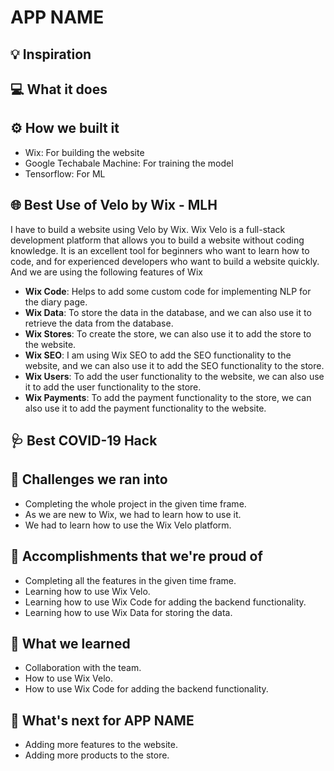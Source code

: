# APP NAME

## 💡 Inspiration

## 💻 What it does

## ⚙️ How we built it

- Wix: For building the website
- Google Techabale Machine: For training the model
- Tensorflow: For ML

## 🌐 Best Use of Velo by Wix - MLH

I have to build a website using Velo by Wix. Wix Velo is a full-stack development platform that allows you to build a website without coding knowledge. It is an excellent tool for beginners who want to learn how to code, and for experienced developers who want to build a website quickly. And we are using the following features of Wix

- **Wix Code**: Helps to add some custom code for implementing NLP for the diary page.
- **Wix Data**: To store the data in the database, and we can also use it to retrieve the data from the database.
- **Wix Stores**: To create the store, we can also use it to add the store to the website.
- **Wix SEO**: I am using Wix SEO to add the SEO functionality to the website, and we can also use it to add the SEO functionality to the store.
- **Wix Users**: To add the user functionality to the website, we can also use it to add the user functionality to the store.
- **Wix Payments**: To add the payment functionality to the store, we can also use it to add the payment functionality to the website.

## 🩺 Best COVID-19 Hack

## 🧠 Challenges we ran into

- Completing the whole project in the given time frame.
- As we are new to Wix, we had to learn how to use it.
- We had to learn how to use the Wix Velo platform.

## 🏅 Accomplishments that we're proud of

- Completing all the features in the given time frame.
- Learning how to use Wix Velo.
- Learning how to use Wix Code for adding the backend functionality.
- Learning how to use Wix Data for storing the data.

## 📖 What we learned

- Collaboration with the team.
- How to use Wix Velo.
- How to use Wix Code for adding the backend functionality.

## 🚀 What's next for APP NAME

- Adding more features to the website.
- Adding more products to the store.
